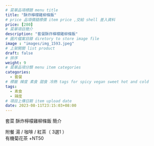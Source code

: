 ```yaml
---
# 菜單品項標題 menu title 
title: "酥炸檸檬雞柳條飯"
# price 品項價錢標價 item price ,交給 shell 差入資料
price: [280] 
# 菜單項目簡介 
description: "套餐酥炸檸檬雞柳條飯"
# 圖片檔案目錄 diretory to store image file
image : "images/img_1593.jpeg"
# 上架開關 list product 
draft: false
# 排序
weight: 9 
# 菜單品項分類 menu item categories 
categories:
  - 套餐
# 標籤 辣度 素食 甜食 冷熱 tags for spicy vegan sweet hot and cold 
tags:
  - 素食
  - 辣度
# 項目上傳日期 item upload date 
date: 2023-08-11T23:15:03+08:00
---
```


套菜 酥炸檸檬雞柳條飯 簡介

  附餐  湯 / 咖啡 / 紅茶（ 3選1 ）\
  有機菊花茶 +NT50
